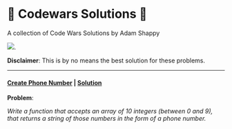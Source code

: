 #  :cowboy_hat_face: Codewars Solutions :cowboy_hat_face:

A collection of Code Wars Solutions by Adam Shappy

![](https://www.codewars.com/users/mrshappy0/badges/large).

**Disclaimer**: This is by no means the best solution for these problems.

---



####  [Create Phone Number](https://www.codewars.com/kata/525f50e3b73515a6db000b83) | [Solution](https://github.com/mrshappy0/codewars/blob/master/Create-Phone-Number.js)

**Problem**:

*Write a function that accepts an array of 10 integers (between 0 and 9), that returns a string of those numbers in the form of a phone number.*